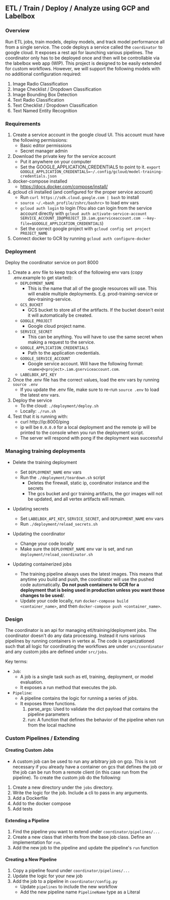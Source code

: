 ## ETL / Train / Deploy / Analyze using GCP and Labelbox


### Overview

Run ETL jobs, train models, deploy models, and track model performance all from a single service. The code deploys a service called the `coordinator` to google cloud. It exposes a rest api for launching various pipelines. The coordinator only has to be deployed once and then will be controllable via the labelbox web app (WIP). This project is designed to be easily extended for custom workflows. However, we will support the following models with no additional configuration required:

1. Image Radio Classification
2. Image Checklist / Dropdown Classification
3. Image Bounding Box Detection
4. Text Radio Classification
5. Text Checklist / Dropdown Classification
6. Text Named Entity Recognition

### Requirements

1. Create a service account in the google cloud UI. This account must have the following permissions:
    * Basic editor permissions
    * Secret manager admin
2. Download the private key for the service account
    * Put it anywhere on your computer
    * Set the GOOGLE_APPLICATION_CREDENTIALS to point to it. `export GOOGLE_APPLICATION_CREDENTIALS=~/.config/gcloud/model-training-credentials.json`
3. docker-compose installed
    * https://docs.docker.com/compose/install/
4. gcloud cli installed (and configured for the proper service account)
    * Run `curl https://sdk.cloud.google.com | bash` to install
    * `source ~/.<bash_profile/zshrc/bashrc>` to load env vars
    * `gcloud auth login` to login (You also can login from the service account directly with `gcloud auth activate-service-account SERVICE_ACCOUNT_ID@PROJECT_ID.iam.gserviceaccount.com --key-file=$GOOGLE_APPLICATION_CREDENTIALS`)
    * Set the correct google project with `gcloud config set project PROJECT_NAME`
5. Connect docker to GCR by running `gcloud auth configure-docker`


### Deployment

Deploy the coordinator service on port 8000

1. Create a .env file to keep track of the following env vars (copy .env.example to get started):
    - `DEPLOYMENT_NAME`
        - This is the name that all of the google resources will use. This will enable multiple deployments. E.g. prod-training-service or dev-training-service.
    - `GCS_BUCKET`
        - GCS bucket to store all of the artifacts. If the bucket doesn't exist it will automatically be created.
    - `GOOGLE_PROJECT`
        - Google cloud project name.
    - `SERVICE_SECRET`
        - This can be anything. You will have to use the same secret when making a request to the service.
    - `GOOGLE_APPLICATION_CREDENTIALS`
        - Path to the application credentials.
    - `GOOGLE_SERVICE_ACCOUNT`
        - Google service account. Will have the following format: `<name>@<project>.iam.gserviceaccount.com`.
    - `LABELBOX_API_KEY`
2. Once the .env file has the correct values, load the env vars by running `source .env`
    - If you update the .env file, make sure to re-run `source .env` to load the latest env vars.
3. Deploy the service
    - To the cloud: `./deployment/deploy.sh`
    - Locally: `./run.sh`
4. Test that it is running with:
    - curl http://ip:8000/ping
    - ip will be `0.0.0.0` for a local deployment and the remote ip will be printed to the console when you run the deployment script.
    - The server will respond with pong if the deployment was successful


### Managing training deployments


* Delete the training deployment
    - Set `DEPLOYMENT_NAME` env vars
    - Run the `./deployment/teardown.sh` script
        - Deletes the firewall, static ip, coordinator instance and the secrets
        - The gcs bucket and gcr training artifacts, the gcr images will not be updated, and all vertex artifacts will remain.

* Updating secrets
    - Set `LABELBOX_API_KEY`, `SERVICE_SECRET`, and `DEPLOYMENT_NAME` env vars
    - Run `./deployment/reload_secrets.sh`

* Updating the coordinator
    - Change your code locally
    - Make sure the `DEPLOYMENT_NAME` env var is set, and run `deployment/reload_coordinator.sh`

* Updating containerized jobs
    - The training pipeline always uses the latest images. This means that anytime you build and push, the coordinator will use the pushed code automatically. <b>Do not push containers to GCR for a deployment that is being used in production unless you want those changes to be used</b>/.
    - Update your code locally, run `docker-compose build <container_name>`, and then `docker-compose push <container_name>`.



### Design

The coordinator is an api for managing etl/training/deployment jobs. The coordinator doesn't do any data processing. Instead it runs various pipelines by running containers in vertex ai. The code is organizationed such that all logic for coordinating the workflows are under `src/coordinator` and any custom jobs are defined under `src/jobs`.


Key terms:
* `Job`:
    - A job is a single task such as etl, training, deployment, or model evaluation.
    - It exposes a run method that executes the job.
* `Pipeline`:
    - A pipeline contains the logic for running a series of jobs.
    - It exposes three functions.
        1. parse_args: Used to validate the dict payload that contains the pipeline parameters
        2. run: A function that defines the behavior of the pipeline when run from the local machine


### Custom Pipelines / Extending

#### Creating Custom Jobs
* A custom job can be used to run any arbitrary job on gcp. This is not necessary if you already have a container on gcs that defines the job or the job can be run from a remote client (in this case run from the pipeline). To create the custom job do the following:
1. Create a new directory under the `jobs` directory.
2. Write the logic for the job. Include a cli to pass in any arguments.
3. Add a Dockerfile
5. Add to the docker compose
6. Add tests

#### Extending a Pipeline
1. Find the pipeline you want to extend under `coordinator/pipelines/...`
2. Create a new class that inherits from the base job class. Define an implementation for `run`.
3. Add the new job to the pipeline and update the pipeline's `run` function


#### Creating a New Pipeline
1. Copy a pipeline found under `coordinator/pipelines/...`
2. Update the logic for your new job
3. Add the job to a pipeline in `coordinator/config.py`
    * Update `pipelines` to include the new workflow
    * Add the new pipeline name `PipelineName` type as a Literal
